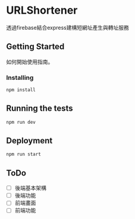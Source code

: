 # URLShortener
透過firebase結合express建構短網址產生與轉址服務
## Getting Started

如何開始使用指南。

### Installing

```bash
npm install
```

## Running the tests

```bash
npm run dev
```

## Deployment

```bash
npm run start
```
## ToDo

- [ ] 後端基本架構
- [ ] 後端功能
- [ ] 前端畫面
- [ ] 前端功能